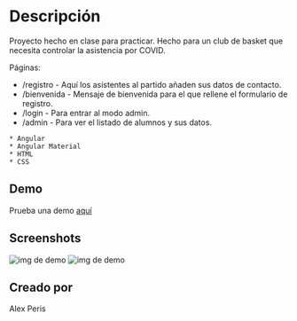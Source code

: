 # Descripción

Proyecto hecho en clase para practicar. Hecho para un club de basket que necesita controlar la asistencia por COVID.

Páginas: 
* /registro - Aquí los asistentes al partido añaden sus datos de contacto. 
* /bienvenida - Mensaje de bienvenida para el que rellene el formulario de registro. 
* /login - Para entrar al modo admin. 
* /admin - Para ver el listado de alumnos y sus datos.

```
* Angular
* Angular Material
* HTML
* CSS
```

## Demo

Prueba una demo [aquí](https://lista-angular-e336f.web.app/registro)

## Screenshots

![img de demo](https://imgur.com/HF1vJKg.png)
![img de demo](https://imgur.com/xKGD2vm.png)


## Creado por

Alex Peris
